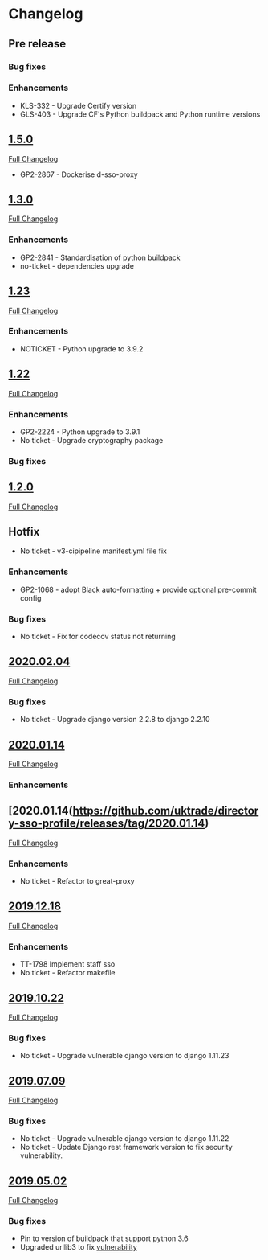 # Changelog

## Pre release
### Bug fixes
### Enhancements
- KLS-332 - Upgrade Certify version
- GLS-403 - Upgrade CF's Python buildpack and Python runtime versions

## [1.5.0](https://github.com/uktrade/directory-sso-proxy/releases/tag/1.5.0)
[Full Changelog](https://github.com/uktrade/directory-sso-proxy/compare/1.3.0...1.5.0)
- GP2-2867 - Dockerise d-sso-proxy

## [1.3.0](https://github.com/uktrade/directory-sso-proxy/releases/tag/1.3.0)
[Full Changelog](https://github.com/uktrade/directory-sso-proxy/compare/1.23...1.3.0)

### Enhancements
- GP2-2841 - Standardisation of python buildpack
- no-ticket - dependencies upgrade

## [1.23](https://github.com/uktrade/directory-sso-proxy/releases/tag/1.23)
[Full Changelog](https://github.com/uktrade/directory-sso-proxy/compare/1.23...1.23)

### Enhancements
- NOTICKET - Python upgrade to 3.9.2

## [1.22](https://github.com/uktrade/directory-sso-proxy/releases/tag/1.22)
[Full Changelog](https://github.com/uktrade/directory-sso-proxy/compare/1.21...1.22)

### Enhancements
- GP2-2224 - Python upgrade to 3.9.1
- No ticket - Upgrade cryptography package

### Bug fixes

## [1.2.0](https://github.com/uktrade/directory-sso-proxy/releases/tag/1.2.0)
[Full Changelog](https://github.com/uktrade/great-cms/compare/1.1.0...1.2.0)

## Hotfix
- No ticket - v3-cipipeline manifest.yml file fix

### Enhancements
- GP2-1068 - adopt Black auto-formatting + provide optional pre-commit config

### Bug fixes
- No ticket - Fix for codecov status not returning

## [2020.02.04](https://github.com/uktrade/directory-sso-proxy/releases/tag/2020.02.04)
[Full Changelog](https://github.com/uktrade/directory-sso-proxy/compare/2020.01.14...2020.02.04)

### Bug fixes
- No ticket - Upgrade django version 2.2.8 to django 2.2.10

## [2020.01.14](https://github.com/uktrade/directory-sso-proxy/releases/tag/2020.01.14)
[Full Changelog](https://github.com/uktrade/directory-sso-proxy/compare/2019.12.18...2020.01.14)

### Enhancements

## [2020.01.14(https://github.com/uktrade/directory-sso-profile/releases/tag/2020.01.14)
[Full Changelog](https://github.com/uktrade/directory-sso-profile/compare/2019.12.18...2020.01.14)
### Enhancements
- No ticket - Refactor to great-proxy

## [2019.12.18](https://github.com/uktrade/directory-sso-proxy/releases/tag/2019.12.18)
[Full Changelog](https://github.com/uktrade/directory-sso-proxy/compare/2019.10.22...2019.12.18)

### Enhancements
- TT-1798 Implement staff sso
- No ticket - Refactor makefile

## [2019.10.22](https://github.com/uktrade/directory-sso-proxy/releases/tag/2019.10.22)
[Full Changelog](https://github.com/uktrade/directory-sso-proxy/compare/2019.07.09...2019.10.22)

### Bug fixes
- No ticket - Upgrade vulnerable django version to django 1.11.23

## [2019.07.09](https://github.com/uktrade/directory-sso-proxy/releases/tag/2019.07.09)
[Full Changelog](https://github.com/uktrade/directory-sso-proxy/compare/2019.05.02...2019.07.09)

### Bug fixes

- No ticket - Upgrade vulnerable django version to django 1.11.22
- No ticket - Update Django rest framework version to fix security vulnerability.

## [2019.05.02](https://github.com/uktrade/directory-sso-proxy/releases/tag/2019.05.02)
[Full Changelog](https://github.com/uktrade/directory-sso-proxy/compare/2019.01.10_1...2019.05.02)

### Bug fixes

- Pin to version of buildpack that support python 3.6
- Upgraded urllib3 to fix [vulnerability](https://nvd.nist.gov/vuln/detail/CVE-2019-11324)
